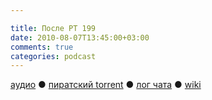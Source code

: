 ```yaml
---

title: После РТ 199
date: 2010-08-07T13:45:00+03:00
comments: true
categories: podcast
---
```

[аудио](http://cdn.radio-t.com/rt199post.mp3) ● [пиратский torrent](http://pirates.radio-t.com/torrents/rt199post.mp3.torrent) ● [лог чата](http://chat.radio-t.com/logs/radio-t-199.html) ● [wiki](http://wiki.radio-t.com/%D0%9F%D0%BE%D1%81%D0%BB%D0%B5_%D0%A0%D0%A2_199)<audio src="http://cdn.radio-t.com/rt199post.mp3" preload="none">
